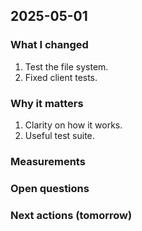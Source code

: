 ## 2025-05-01

### What I changed

1. Test the file system.
2. Fixed client tests.

### Why it matters

1. Clarity on how it works.
2. Useful test suite.

### Measurements

### Open questions

### Next actions (tomorrow)
